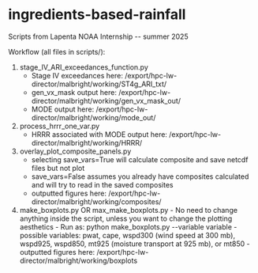 # ingredients-based-rainfall
Scripts from Lapenta NOAA Internship -- summer 2025

Workflow (all files in scripts/): 
1. stage_IV_ARI_exceedances_function.py
	- Stage IV exceedances here: /export/hpc-lw-director/malbright/working/ST4g_ARI_txt/
	- gen_vx_mask output here: /export/hpc-lw-director/malbright/working/gen_vx_mask_out/
	- MODE output here: /export/hpc-lw-director/malbright/working/mode_out/
2. process_hrrr_one_var.py
	- HRRR associated with MODE output here: /export/hpc-lw-director/malbright/working/HRRR/
3. overlay_plot_composite_panels.py
	- selecting save_vars=True will calculate composite and save netcdf files but not plot
	- save_vars=False assumes you already have composites calculated and will try to read in the saved composites
	- outputted figures here: /export/hpc-lw-director/malbright/working/composites/ 
4. make_boxplots.py OR max_make_boxplots.py
        - No need to change anything inside the script, unless you want to change the plotting aesthetics
                - Run as: python make_boxplots.py --variable variable
                        - possible variables: pwat, cape, wspd300 (wind speed at 300 mb), wspd925, 
                                              wspd850, mt925 (moisture transport at 925 mb), or mt850
        - outputted figures here: /export/hpc-lw-director/malbright/working/boxplots
